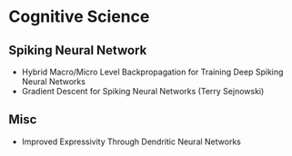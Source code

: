 # Cognitive Science

## Spiking Neural Network
- Hybrid Macro/Micro Level Backpropagation for Training Deep Spiking Neural Networks
- Gradient Descent for Spiking Neural Networks (Terry Sejnowski)

## Misc
- Improved Expressivity Through Dendritic Neural Networks
